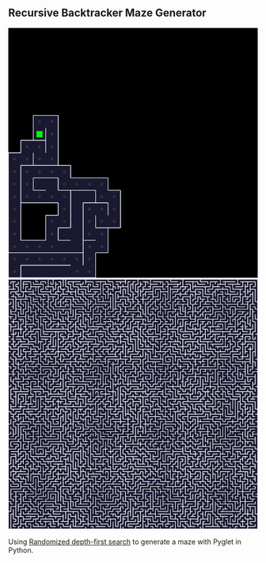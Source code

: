 ## Recursive Backtracker Maze Generator

![showcase](showcase.gif)
![test](big_maze.png)

Using [Randomized depth-first search](https://en.wikipedia.org/wiki/Maze_generation_algorithm#Recursive_implementation) to generate a maze with Pyglet in Python.
